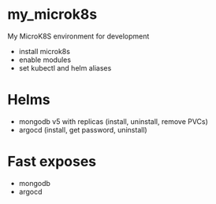 # my_microk8s

My MicroK8S environment for development
- install microk8s
- enable modules
- set kubectl and helm aliases

# Helms
- mongodb v5 with replicas (install, uninstall, remove PVCs)
- argocd (install, get password, uninstall)

# Fast exposes
- mongodb
- argocd
